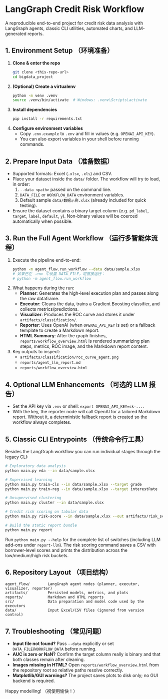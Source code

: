 # LangGraph Credit Risk Workflow

A reproducible end-to-end project for credit risk data analysis with LangGraph agents, classic CLI utilities, automated charts, and LLM-generated reports.

## 1. Environment Setup （环境准备）
1. **Clone & enter the repo**
   ```bash
   git clone <this-repo-url>
   cd bigdata_project
   ```
2. **(Optional) Create a virtualenv**
   ```bash
   python -m venv .venv
   source .venv/bin/activate  # Windows: .venv\Scripts\activate
   ```
3. **Install dependencies**
   ```bash
   pip install -r requirements.txt
   ```
4. **Configure environment variables**
   - Copy `.env.example` to `.env` and fill in values (e.g. `OPENAI_API_KEY`).
   - You can also export variables in your shell before running commands.

## 2. Prepare Input Data （准备数据）
- Supported formats: Excel (`.xlsx`, `.xls`) and CSV.
- Place your dataset inside the `data/` folder. The workflow will try to load, in order:
  1. `--data <path>` passed on the command line.
  2. `DATA_FILE` or `WORKFLOW_DATA` environment variables.
  3. Default sample `data/数据示例.xlsx` (already included for quick testing).
- Ensure the dataset contains a binary target column (e.g. `pd_label`, `target`, `label`, `default`, `y`). Non-binary values will be coerced automatically when possible.

## 3. Run the Full Agent Workflow （运行多智能体流程）
1. Execute the pipeline end-to-end:
   ```bash
   python -m agent_flow.run_workflow --data data/sample.xlsx
   # 如果已在 .env 中设置 DATA_FILE，可直接运行：
   # python -m agent_flow.run_workflow
   ```
2. What happens during the run:
   - **Planner**: Generates the high-level execution plan and passes along the raw dataframe.
   - **Executor**: Cleans the data, trains a Gradient Boosting classifier, and collects metrics/predictions.
   - **Visualizer**: Produces the ROC curve and stores it under `artifacts/classification/`.
   - **Reporter**: Uses OpenAI (when `OPENAI_API_KEY` is set) or a fallback template to create a Markdown report.
   - **HTML Summary**: After the graph finishes, `reports/workflow_overview.html` is rendered summarizing plan steps, metrics, ROC image, and the Markdown report content.
3. Key outputs to inspect:
   - `artifacts/classification/roc_curve_agent.png`
   - `reports/agent_llm_report.md`
   - `reports/workflow_overview.html`

## 4. Optional LLM Enhancements （可选的 LLM 报告）
- Set the API key via `.env` or shell: `export OPENAI_API_KEY=sk-...`.
- With the key, the reporter node will call OpenAI for a tailored Markdown report. Without it, a deterministic fallback report is created so the workflow always completes.

## 5. Classic CLI Entrypoints （传统命令行工具）
Besides the LangGraph workflow you can run individual stages through the legacy CLI:
```bash
# Exploratory data analysis
python main.py eda --in data/sample.xlsx

# Supervised learning
python main.py train-cls --in data/sample.xlsx --target grade
python main.py train-reg --in data/sample.xlsx --target interestRate

# Unsupervised clustering
python main.py cluster --in data/sample.xlsx

# Credit risk scoring on tabular data
python main.py risk-score --in data/sample.xlsx --out artifacts/risk_scores.csv

# Build the static report bundle
python main.py report
```
Run `python main.py --help` for the complete list of switches (including LLM add-ons under `report-llm`).
The risk scoring command saves a CSV with borrower-level scores and prints the
distribution across the low/medium/high risk buckets.

## 6. Repository Layout （项目结构）
```
agent_flow/        LangGraph agent nodes (planner, executor, visualizer, reporter)
artifacts/         Persisted models, metrics, and plots
reports/           Markdown and HTML reports
src/               Data preparation and model code used by the executors
data/              Input Excel/CSV files (ignored from version control)
```

## 7. Troubleshooting （常见问题）
- **Input file not found?** Pass `--data` explicitly or set `DATA_FILE`/`WORKFLOW_DATA` before running.
- **AUC is zero or NaN?** Confirm the target column really is binary and that both classes remain after cleaning.
- **Images missing in HTML?** Open `reports/workflow_overview.html` from the repository root so relative paths resolve correctly.
- **Matplotlib/GUI warnings?** The project saves plots to disk only; no GUI backend is required.

Happy modelling! （祝使用愉快！）
